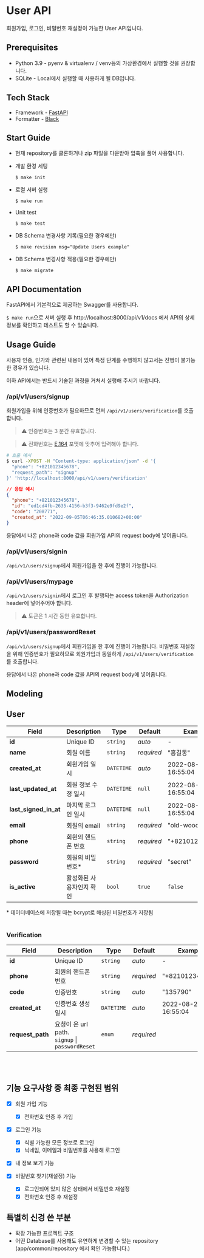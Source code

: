 # User API

회원가입, 로그인, 비밀번호 재설정이 가능한 User API입니다.

## Prerequisites

- Python 3.9 - pyenv & virtualenv / venv등의 가상환경에서 실행할 것을 권장합니다.
- SQLite - Local에서 실행할 때 사용하게 될 DB입니다.

## Tech Stack

- Framework - [FastAPI](https://fastapi.tiangolo.com/)
- Formatter - [Black](https://github.com/psf/black)

## Start Guide

- 현재 repository를 클론하거나 zip 파일을 다운받아 압축을 풀어 사용합니다.

- 개발 환경 세팅

  ```
  $ make init
  ```

- 로컬 서버 실행

  ```
  $ make run
  ```

- Unit test

  ```
  $ make test
  ```

- DB Schema 변경사항 기록(필요한 경우에만)

  ```
  $ make revision msg="Update Users example"
  ```

- DB Schema 변경사항 적용(필요한 경우에만)
  ```
  $ make migrate
  ```

## API Documentation

FastAPI에서 기본적으로 제공하는 Swagger를 사용합니다.

`$ make run`으로 서버 실행 후 http://localhost:8000/api/v1/docs 에서 API의 상세 정보를 확인하고 테스트도 할 수 있습니다.

## Usage Guide

사용자 인증, 인가와 관련된 내용이 있어 특정 단계를 수행하지 않고서는 진행이 불가능한 경우가 있습니다.

이하 API에서는 반드시 기술된 과정을 거쳐서 실행해 주시기 바랍니다.

### /api/v1/users/signup

회원가입을 위해 인증번호가 필요하므로 먼저 `/api/v1/users/verification`를 호출합니다.

> ⚠️ 인증번호는 3 분간 유효합니다.

> ⚠️ 전화번호는 [E.164](https://en.wikipedia.org/wiki/E.164) 포맷에 맞추어 입력해야 합니다.

```bash
# 호출 예시
$ curl -XPOST -H "Content-type: application/json" -d '{
  "phone": "+821012345678",
  "request_path": "signup"
}' 'http://localhost:8000/api/v1/users/verification'
```

```json
// 응답 예시
{
  "phone": "+821012345678",
  "id": "ed1cd4fb-2635-4156-b3f3-9462e9fd9e2f",
  "code": "208771",
  "created_at": "2022-09-05T06:46:35.010682+00:00"
}
```

응답에서 나온 phone과 code 값을 회원가입 API의 request body에 넣어줍니다.

### /api/v1/users/signin

`/api/v1/users/signup`에서 회원가입을 한 후에 진행이 가능합니다.

### /api/v1/users/mypage

`/api/v1/users/signin`에서 로그인 후 발행되는 access token을 Authorization header에 넣어주어야 합니다.

> ⚠️ 토큰은 1 시간 동안 유효합니다.

### /api/v1/users/passwordReset

`/api/v1/users/signup`에서 회원가입을 한 후에 진행이 가능합니다.
비밀번호 재설정을 위해 인증번호가 필요하므로 회원가입과 동일하게 `/api/v1/users/verification`를 호출합니다.

응답에서 나온 phone과 code 값을 API의 request body에 넣어줍니다.

## Modeling

## User

| Field                 | Description              | Type       | Default    | Example             |
| --------------------- | ------------------------ | ---------- | ---------- | ------------------- |
| **id**                | Unique ID                | `string`   | _auto_     | -                   |
| **name**              | 회원 이름                | `string`   | _required_ | "홍길동"            |
| **created_at**        | 회원가입 일시            | `DATETIME` | _auto_     | 2022-08-29 16:55:04 |
| **last_updated_at**   | 회원 정보 수정 일시      | `DATETIME` | `null`     | 2022-08-29 16:55:04 |
| **last_signed_in_at** | 마지막 로그인 일시       | `DATETIME` | `null`     | 2022-08-29 16:55:04 |
| **email**             | 회원의 email             | `string`   | _required_ | "old-wood"          |
| **phone**             | 회원의 핸드폰 번호       | `string`   | _required_ | "+821012345678"     |
| **password**          | 회원의 비밀번호\*        | `string`   | _required_ | "secret"            |
| **is_active**         | 활성화된 사용자인지 확인 | `bool`     | `true`     | `false`             |

\* 데이터베이스에 저장될 때는 bcrypt로 해싱된 비밀번호가 저장됨
<br>
<br>

### Verification

| Field            | Description                                         | Type       | Default    | Example             |
| ---------------- | --------------------------------------------------- | ---------- | ---------- | ------------------- |
| **id**           | Unique ID                                           | `string`   | _auto_     | -                   |
| **phone**        | 회원의 핸드폰 번호                                  | `string`   | _required_ | "+821012345678"     |
| **code**         | 인증번호                                            | `string`   | _auto_     | "135790"            |
| **created_at**   | 인증번호 생성 일시                                  | `DATETIME` | _auto_     | 2022-08-29 16:55:04 |
| **request_path** | 요청이 온 url path. <br>`signup` \| `passwordReset` | `enum`     | _required_ |

<br>
<br>

## 기능 요구사항 중 최종 구현된 범위

- [x] 회원 가입 기능

  - [x] 전화번호 인증 후 가입

- [x] 로그인 기능

  - [x] 식별 가능한 모든 정보로 로그인
  - [x] 닉네임, 이메일과 비밀번호를 사용해 로그인

- [x] 내 정보 보기 기능

- [x] 비밀번호 찾기(재설정) 기능

  - [x] 로그인되어 있지 않은 상태에서 비밀번호 재설정
  - [x] 전화번호 인증 후 재설정

## 특별히 신경 쓴 부분

- 확장 가능한 프로젝트 구조
- 어떤 Database를 사용해도 유연하게 변경할 수 있는 repository (app/common/repository 에서 확인 가능합니다.)
